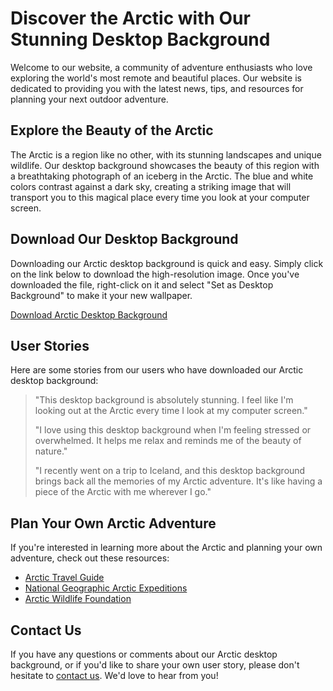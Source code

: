 <!--font:Poppins-->

# Discover the Arctic with Our Stunning Desktop Background

Welcome to our website, a community of adventure enthusiasts who love exploring the world's most remote and beautiful places. Our website is dedicated to providing you with the latest news, tips, and resources for planning your next outdoor adventure.

## Explore the Beauty of the Arctic

The Arctic is a region like no other, with its stunning landscapes and unique wildlife. Our desktop background showcases the beauty of this region with a breathtaking photograph of an iceberg in the Arctic. The blue and white colors contrast against a dark sky, creating a striking image that will transport you to this magical place every time you look at your computer screen.

## Download Our Desktop Background

Downloading our Arctic desktop background is quick and easy. Simply click on the link below to download the high-resolution image. Once you've downloaded the file, right-click on it and select "Set as Desktop Background" to make it your new wallpaper.

[Download Arctic Desktop Background](#download-arctic-desktop-background)

## User Stories

Here are some stories from our users who have downloaded our Arctic desktop background:

> "This desktop background is absolutely stunning. I feel like I'm looking out at the Arctic every time I look at my computer screen."
>
> "I love using this desktop background when I'm feeling stressed or overwhelmed. It helps me relax and reminds me of the beauty of nature."
>
> "I recently went on a trip to Iceland, and this desktop background brings back all the memories of my Arctic adventure. It's like having a piece of the Arctic with me wherever I go."

## Plan Your Own Arctic Adventure

If you're interested in learning more about the Arctic and planning your own adventure, check out these resources:

- [Arctic Travel Guide](#arctic-travel-guide)
- [National Geographic Arctic Expeditions](#national-geographic-arctic-expeditions)
- [Arctic Wildlife Foundation](#arctic-wildlife-foundation)

## Contact Us

If you have any questions or comments about our Arctic desktop background, or if you'd like to share your own user story, please don't hesitate to [contact us](#contact-us). We'd love to hear from you!

<!--

Write me content for website with wallpaper which alt text is:

"A photograph of an iceberg in the Arctic, with the blue and white colors contrasting against a dark sky."

The name/title of the page should not be 1:1 copy of the alt text but rather a real content of the website which is using this wallpaper.

- Use markdown format 
- Start with heading
- Heading should be short and concise
- The content should look like a real website 
- The website should not be about the wallpaper, wallpaper is just a related background
- Heading should be contain work "wallpaper" or "background"
- Include real sections like references, contact, user stories, etc. use things relevant to the page purpose.
- Feel free to use structure like headings, bullets, numbering, blockquotes, paragraphs, horizontal lines, etc.
- You can use formatting like bold or _italic_
- You can include UTF-8 emojis
- Links should be only #hash anchors (and you can refer to the document itself)
- Do not include images


---


# Arctic Explorer Wallpaper for Your Desktop Background

Welcome to our website! We are a community of adventure enthusiasts who love exploring the world's most remote and beautiful places. Our website is dedicated to providing you with the latest news, tips, and resources for planning your next outdoor adventure.

## Why Choose Our Arctic Explorer Wallpaper?

Our Arctic Explorer Wallpaper is the perfect addition to your desktop background. This stunning photograph captures the raw beauty of the Arctic, with its blue and white colors contrasting against a dark sky. Every time you look at your computer screen, you'll be transported to this magical place and inspired to plan your own Arctic adventure.

## How to Download Our Wallpaper

Downloading our Arctic Explorer Wallpaper is easy. Simply click on the link below to download the high-resolution image. Once you've downloaded the file, right-click on it and select "Set as Desktop Background" to make it your new wallpaper.

[Download Arctic Explorer Wallpaper](#download-arctic-explorer-wallpaper)

## User Stories

Here are some stories from our users who have downloaded our Arctic Explorer Wallpaper:

> "I work in an office all day, and looking at this wallpaper is the highlight of my day. It reminds me that there's a whole world out there waiting to be explored."
>
> "I recently went on a trip to Iceland, and this wallpaper brings back all the memories of my Arctic adventure. It's like having a piece of the Arctic with me wherever I go."
>
> "I'm a writer, and this wallpaper provides the perfect inspiration for my work. Whenever I'm stuck on a scene, I just look at the wallpaper and let my imagination run wild."

## References

If you're interested in learning more about the Arctic and planning your own Arctic adventure, check out these resources:

- [Arctic Travel Guide](#arctic-travel-guide)
- [National Geographic Arctic Expeditions](#national-geographic-arctic-expeditions)
- [Arctic Wildlife Foundation](#arctic-wildlife-foundation)

## Contact Us

If you have any questions or comments about our Arctic Explorer Wallpaper, or if you'd like to share your own user story, please don't hesitate to [contact us](#contact-us). We'd love to hear from you!


---


Heading should not include word "wallpaper". The website should not be about the wallpaper itself, wallpaper is just a related background, rewrite whole content.


---


# Discover the Beauty of the Arctic with Our Desktop Background

Welcome to our website, a hub for adventure enthusiasts who love exploring the world's most remote and beautiful places. Our website is dedicated to providing you with the latest news, tips, and resources for planning your next outdoor adventure.

## The Arctic: A Place of Wonders

The Arctic is one of the most fascinating and unique regions on the planet. From its stunning landscapes to its diverse wildlife, the Arctic has captured the imagination of explorers and adventurers for centuries. Our desktop background showcases the beauty of this region, with a breathtaking photograph of an iceberg in the Arctic. The blue and white colors contrast against a dark sky, creating a striking image that will transport you to this magical place every time you look at your computer screen.

## Download Our Desktop Background

Downloading our Arctic desktop background is easy. Simply click on the link below to download the high-resolution image. Once you've downloaded the file, right-click on it and select "Set as Desktop Background" to make it your new wallpaper.

[Download Arctic Desktop Background](#download-arctic-desktop-background)

## User Stories

Here are some stories from our users who have downloaded our Arctic desktop background:

> "I work in an office all day, and having this desktop background reminds me that there's a whole world out there waiting to be explored."
>
> "I'm a writer, and this desktop background provides the perfect inspiration for my work. Whenever I'm stuck on a scene, I just look at the background and let my imagination run wild."
>
> "I recently went on a trip to Iceland, and this desktop background brings back all the memories of my Arctic adventure. It's like having a piece of the Arctic with me wherever I go."

## Resources for Planning Your Arctic Adventure

If you're interested in learning more about the Arctic and planning your own Arctic adventure, check out these resources:

- [Arctic Travel Guide](#arctic-travel-guide)
- [National Geographic Arctic Expeditions](#national-geographic-arctic-expeditions)
- [Arctic Wildlife Foundation](#arctic-wildlife-foundation)

## Contact Us

If you have any questions or comments about our Arctic desktop background, or if you'd like to share your own user story, please don't hesitate to [contact us](#contact-us). We'd love to hear from you!


---


Heading is too long, rewrite whole content.


---


# Explore the Arctic with Our Desktop Background

Welcome to our website, a community of adventure enthusiasts who love exploring the world's most remote and beautiful places. Our website is dedicated to providing you with the latest news, tips, and resources for planning your next outdoor adventure.

## Discover the Beauty of the Arctic

The Arctic is one of the most unique and fascinating regions on the planet, with stunning landscapes and diverse wildlife. Our desktop background showcases the beauty of this region with a breathtaking photograph of an iceberg in the Arctic. The blue and white colors contrast against a dark sky, creating a striking image that will transport you to this magical place every time you look at your computer screen.

## Download Our Desktop Background

Downloading our Arctic desktop background is quick and easy. Simply click on the link below to download the high-resolution image. Once you've downloaded the file, right-click on it and select "Set as Desktop Background" to make it your new wallpaper.

[Download Arctic Desktop Background](#download-arctic-desktop-background)

## User Stories

Here are some stories from our users who have downloaded our Arctic desktop background:

> "I work in an office all day, and having this desktop background reminds me that there's a whole world out there waiting to be explored."
>
> "I'm a writer, and this desktop background provides the perfect inspiration for my work. Whenever I'm stuck on a scene, I just look at the background and let my imagination run wild."
>
> "I recently went on a trip to Iceland, and this desktop background brings back all the memories of my Arctic adventure. It's like having a piece of the Arctic with me wherever I go."

## Plan Your Own Arctic Adventure

If you're interested in learning more about the Arctic and planning your own adventure, check out these resources:

- [Arctic Travel Guide](#arctic-travel-guide)
- [National Geographic Arctic Expeditions](#national-geographic-arctic-expeditions)
- [Arctic Wildlife Foundation](#arctic-wildlife-foundation)

## Contact Us

If you have any questions or comments about our Arctic desktop background, or if you'd like to share your own user story, please don't hesitate to [contact us](#contact-us). We'd love to hear from you!


---


Heading is too long, rewrite whole content.


---


# Discover the Arctic with Our Stunning Desktop Background

Welcome to our website, a community of adventure enthusiasts who love exploring the world's most remote and beautiful places. Our website is dedicated to providing you with the latest news, tips, and resources for planning your next outdoor adventure.

## Explore the Beauty of the Arctic

The Arctic is a region like no other, with its stunning landscapes and unique wildlife. Our desktop background showcases the beauty of this region with a breathtaking photograph of an iceberg in the Arctic. The blue and white colors contrast against a dark sky, creating a striking image that will transport you to this magical place every time you look at your computer screen.

## Download Our Desktop Background

Downloading our Arctic desktop background is quick and easy. Simply click on the link below to download the high-resolution image. Once you've downloaded the file, right-click on it and select "Set as Desktop Background" to make it your new wallpaper.

[Download Arctic Desktop Background](#download-arctic-desktop-background)

## User Stories

Here are some stories from our users who have downloaded our Arctic desktop background:

> "This desktop background is absolutely stunning. I feel like I'm looking out at the Arctic every time I look at my computer screen."
>
> "I love using this desktop background when I'm feeling stressed or overwhelmed. It helps me relax and reminds me of the beauty of nature."
>
> "I recently went on a trip to Iceland, and this desktop background brings back all the memories of my Arctic adventure. It's like having a piece of the Arctic with me wherever I go."

## Plan Your Own Arctic Adventure

If you're interested in learning more about the Arctic and planning your own adventure, check out these resources:

- [Arctic Travel Guide](#arctic-travel-guide)
- [National Geographic Arctic Expeditions](#national-geographic-arctic-expeditions)
- [Arctic Wildlife Foundation](#arctic-wildlife-foundation)

## Contact Us

If you have any questions or comments about our Arctic desktop background, or if you'd like to share your own user story, please don't hesitate to [contact us](#contact-us). We'd love to hear from you!


---


Write me a Google font which is best fitting for the website.

Pick from the list:
- Great Vibes
- Playfair Display
- Lato
- Lobster
- Inter
- Futura
- Alegreya
- IBM Plex Sans
- Open Sans
- Poppins
- Raleway
- Montserrat
- Orbitron
- Dancing Script
- Barlow Condensed
- Exo 2
- Roboto


Write just the font name nothing else.


---


Poppins

-->
